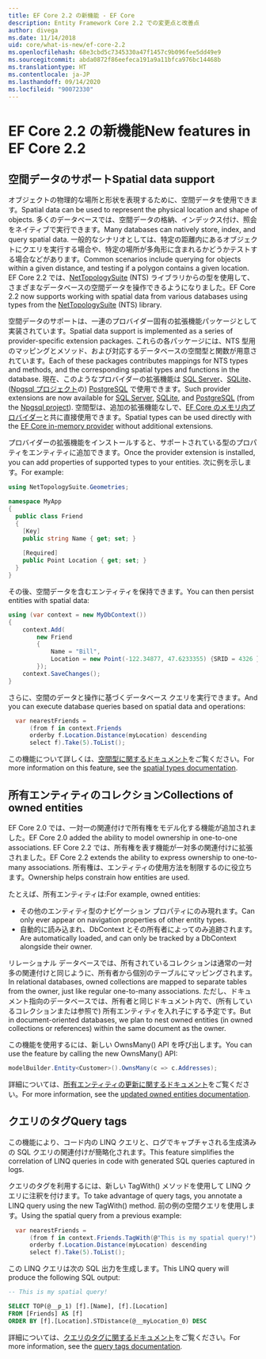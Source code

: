 ```yaml
---
title: EF Core 2.2 の新機能 - EF Core
description: Entity Framework Core 2.2 での変更点と改善点
author: divega
ms.date: 11/14/2018
uid: core/what-is-new/ef-core-2.2
ms.openlocfilehash: 68e3cbd5c7345330a47f1457c9b096fee5dd49e9
ms.sourcegitcommit: abda0872f86eefeca191a9a11bfca976bc14468b
ms.translationtype: HT
ms.contentlocale: ja-JP
ms.lasthandoff: 09/14/2020
ms.locfileid: "90072330"
---
```

# <a name="new-features-in-ef-core-22"></a><span data-ttu-id="5d8ee-103">EF Core 2.2 の新機能</span><span class="sxs-lookup"><span data-stu-id="5d8ee-103">New features in EF Core 2.2</span></span>

## <a name="spatial-data-support"></a><span data-ttu-id="5d8ee-104">空間データのサポート</span><span class="sxs-lookup"><span data-stu-id="5d8ee-104">Spatial data support</span></span>

<span data-ttu-id="5d8ee-105">オブジェクトの物理的な場所と形状を表現するために、空間データを使用できます。</span><span class="sxs-lookup"><span data-stu-id="5d8ee-105">Spatial data can be used to represent the physical location and shape of objects.</span></span>
<span data-ttu-id="5d8ee-106">多くのデータベースでは、空間データの格納、インデックス付け、照会をネイティブで実行できます。</span><span class="sxs-lookup"><span data-stu-id="5d8ee-106">Many databases can natively store, index, and query spatial data.</span></span>
<span data-ttu-id="5d8ee-107">一般的なシナリオとしては、特定の距離内にあるオブジェクトにクエリを実行する場合や、特定の場所が多角形に含まれるかどうかテストする場合などがあります。</span><span class="sxs-lookup"><span data-stu-id="5d8ee-107">Common scenarios include querying for objects within a given distance, and testing if a polygon contains a given location.</span></span>
<span data-ttu-id="5d8ee-108">EF Core 2.2 では、[NetTopologySuite](https://github.com/NetTopologySuite/NetTopologySuite) (NTS) ライブラリからの型を使用して、さまざまなデータベースの空間データを操作できるようになりました。</span><span class="sxs-lookup"><span data-stu-id="5d8ee-108">EF Core 2.2 now supports working with spatial data from various databases using types from the [NetTopologySuite](https://github.com/NetTopologySuite/NetTopologySuite) (NTS) library.</span></span>

<span data-ttu-id="5d8ee-109">空間データのサポートは、一連のプロバイダー固有の拡張機能パッケージとして実装されています。</span><span class="sxs-lookup"><span data-stu-id="5d8ee-109">Spatial data support is implemented as a series of provider-specific extension packages.</span></span>
<span data-ttu-id="5d8ee-110">これらの各パッケージには、NTS 型用のマッピングとメソッド、および対応するデータベースの空間型と関数が用意されています。</span><span class="sxs-lookup"><span data-stu-id="5d8ee-110">Each of these packages contributes mappings for NTS types and methods, and the corresponding spatial types and functions in the database.</span></span>
<span data-ttu-id="5d8ee-111">現在、このようなプロバイダーの拡張機能は [SQL Server](https://www.nuget.org/packages/Microsoft.EntityFrameworkCore.SqlServer.NetTopologySuite/)、[SQLite](https://www.nuget.org/packages/Microsoft.EntityFrameworkCore.Sqlite.NetTopologySuite/)、([Npgsql プロジェクト](https://www.npgsql.org/)の) [PostgreSQL](https://www.nuget.org/packages/Npgsql.EntityFrameworkCore.PostgreSQL.NetTopologySuite/) で使用できます。</span><span class="sxs-lookup"><span data-stu-id="5d8ee-111">Such provider extensions are now available for [SQL Server](https://www.nuget.org/packages/Microsoft.EntityFrameworkCore.SqlServer.NetTopologySuite/), [SQLite](https://www.nuget.org/packages/Microsoft.EntityFrameworkCore.Sqlite.NetTopologySuite/), and [PostgreSQL](https://www.nuget.org/packages/Npgsql.EntityFrameworkCore.PostgreSQL.NetTopologySuite/) (from the [Npgsql project](https://www.npgsql.org/)).</span></span>
<span data-ttu-id="5d8ee-112">空間型は、追加の拡張機能なしで、[EF Core のメモリ内プロバイダー](xref:core/providers/in-memory/index)と共に直接使用できます。</span><span class="sxs-lookup"><span data-stu-id="5d8ee-112">Spatial types can be used directly with the [EF Core in-memory provider](xref:core/providers/in-memory/index) without additional extensions.</span></span>

<span data-ttu-id="5d8ee-113">プロバイダーの拡張機能をインストールすると、サポートされている型のプロパティをエンティティに追加できます。</span><span class="sxs-lookup"><span data-stu-id="5d8ee-113">Once the provider extension is installed, you can add properties of supported types to your entities.</span></span> <span data-ttu-id="5d8ee-114">次に例を示します。</span><span class="sxs-lookup"><span data-stu-id="5d8ee-114">For example:</span></span>

``` csharp
using NetTopologySuite.Geometries;

namespace MyApp
{
  public class Friend
  {
    [Key]
    public string Name { get; set; }
  
    [Required]
    public Point Location { get; set; }
  }
}
```

<span data-ttu-id="5d8ee-115">その後、空間データを含むエンティティを保持できます。</span><span class="sxs-lookup"><span data-stu-id="5d8ee-115">You can then persist entities with spatial data:</span></span>

``` csharp
using (var context = new MyDbContext())
{
    context.Add(
        new Friend
        {
            Name = "Bill",
            Location = new Point(-122.34877, 47.6233355) {SRID = 4326 }
        });
    context.SaveChanges();
}
```

<span data-ttu-id="5d8ee-116">さらに、空間のデータと操作に基づくデータベース クエリを実行できます。</span><span class="sxs-lookup"><span data-stu-id="5d8ee-116">And you can execute database queries based on spatial data and operations:</span></span>

``` csharp
  var nearestFriends =
      (from f in context.Friends
      orderby f.Location.Distance(myLocation) descending
      select f).Take(5).ToList();
```

<span data-ttu-id="5d8ee-117">この機能について詳しくは、[空間型に関するドキュメント](xref:core/modeling/spatial)をご覧ください。</span><span class="sxs-lookup"><span data-stu-id="5d8ee-117">For more information on this feature, see the [spatial types documentation](xref:core/modeling/spatial).</span></span>

## <a name="collections-of-owned-entities"></a><span data-ttu-id="5d8ee-118">所有エンティティのコレクション</span><span class="sxs-lookup"><span data-stu-id="5d8ee-118">Collections of owned entities</span></span>

<span data-ttu-id="5d8ee-119">EF Core 2.0 では、一対一の関連付けで所有権をモデル化する機能が追加されました。</span><span class="sxs-lookup"><span data-stu-id="5d8ee-119">EF Core 2.0 added the ability to model ownership in one-to-one associations.</span></span>
<span data-ttu-id="5d8ee-120">EF Core 2.2 では、所有権を表す機能が一対多の関連付けに拡張されました。</span><span class="sxs-lookup"><span data-stu-id="5d8ee-120">EF Core 2.2 extends the ability to express ownership to one-to-many associations.</span></span>
<span data-ttu-id="5d8ee-121">所有権は、エンティティの使用方法を制限するのに役立ちます。</span><span class="sxs-lookup"><span data-stu-id="5d8ee-121">Ownership helps constrain how entities are used.</span></span>

<span data-ttu-id="5d8ee-122">たとえば、所有エンティティは:</span><span class="sxs-lookup"><span data-stu-id="5d8ee-122">For example, owned entities:</span></span>

- <span data-ttu-id="5d8ee-123">その他のエンティティ型のナビゲーション プロパティにのみ現れます。</span><span class="sxs-lookup"><span data-stu-id="5d8ee-123">Can only ever appear on navigation properties of other entity types.</span></span>
- <span data-ttu-id="5d8ee-124">自動的に読み込まれ、DbContext とその所有者によってのみ追跡されます。</span><span class="sxs-lookup"><span data-stu-id="5d8ee-124">Are automatically loaded, and can only be tracked by a DbContext alongside their owner.</span></span>

<span data-ttu-id="5d8ee-125">リレーショナル データベースでは、所有されているコレクションは通常の一対多の関連付けと同じように、所有者から個別のテーブルにマッピングされます。</span><span class="sxs-lookup"><span data-stu-id="5d8ee-125">In relational databases, owned collections are mapped to separate tables from the owner, just like regular one-to-many associations.</span></span>
<span data-ttu-id="5d8ee-126">ただし、ドキュメント指向のデータベースでは、所有者と同じドキュメント内で、(所有しているコレクションまたは参照で) 所有エンティティを入れ子にする予定です。</span><span class="sxs-lookup"><span data-stu-id="5d8ee-126">But in document-oriented databases, we plan to nest owned entities (in owned collections or references) within the same document as the owner.</span></span>

<span data-ttu-id="5d8ee-127">この機能を使用するには、新しい OwnsMany() API を呼び出します。</span><span class="sxs-lookup"><span data-stu-id="5d8ee-127">You can use the feature by calling the new OwnsMany() API:</span></span>

``` csharp
modelBuilder.Entity<Customer>().OwnsMany(c => c.Addresses);
```

<span data-ttu-id="5d8ee-128">詳細については、[所有エンティティの更新に関するドキュメント](xref:core/modeling/owned-entities#collections-of-owned-types)をご覧ください。</span><span class="sxs-lookup"><span data-stu-id="5d8ee-128">For more information, see the [updated owned entities documentation](xref:core/modeling/owned-entities#collections-of-owned-types).</span></span>

## <a name="query-tags"></a><span data-ttu-id="5d8ee-129">クエリのタグ</span><span class="sxs-lookup"><span data-stu-id="5d8ee-129">Query tags</span></span>

<span data-ttu-id="5d8ee-130">この機能により、コード内の LINQ クエリと、ログでキャプチャされる生成済みの SQL クエリの関連付けが簡略化されます。</span><span class="sxs-lookup"><span data-stu-id="5d8ee-130">This feature simplifies the correlation of LINQ queries in code with generated SQL queries captured in logs.</span></span>

<span data-ttu-id="5d8ee-131">クエリのタグを利用するには、新しい TagWith() メソッドを使用して LINQ クエリに注釈を付けます。</span><span class="sxs-lookup"><span data-stu-id="5d8ee-131">To take advantage of query tags, you annotate a LINQ query using the new TagWith() method.</span></span>
<span data-ttu-id="5d8ee-132">前の例の空間クエリを使用します。</span><span class="sxs-lookup"><span data-stu-id="5d8ee-132">Using the spatial query from a previous example:</span></span>

``` csharp
  var nearestFriends =
      (from f in context.Friends.TagWith(@"This is my spatial query!")
      orderby f.Location.Distance(myLocation) descending
      select f).Take(5).ToList();
```

<span data-ttu-id="5d8ee-133">この LINQ クエリは次の SQL 出力を生成します。</span><span class="sxs-lookup"><span data-stu-id="5d8ee-133">This LINQ query will produce the following SQL output:</span></span>

``` sql
-- This is my spatial query!

SELECT TOP(@__p_1) [f].[Name], [f].[Location]
FROM [Friends] AS [f]
ORDER BY [f].[Location].STDistance(@__myLocation_0) DESC
```

<span data-ttu-id="5d8ee-134">詳細については、[クエリのタグに関するドキュメント](xref:core/querying/tags)をご覧ください。</span><span class="sxs-lookup"><span data-stu-id="5d8ee-134">For more information, see the [query tags documentation](xref:core/querying/tags).</span></span>
